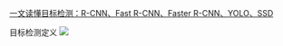 [一文读懂目标检测：R-CNN、Fast R-CNN、Faster R-CNN、YOLO、SSD](https://blog.csdn.net/v_JULY_v/article/details/80170182)

目标检测定义
![](https://ws1.sinaimg.cn/large/acbcfa39ly1g3jny0wgpaj210l0g2du7.jpg)

